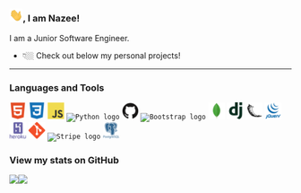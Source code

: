 ### <img src="https://raw.githubusercontent.com/ptprashanttripathi/ptprashanttripathi/master/hi.gif" width="24px">, I am Nazee! 
I am a Junior Software Engineer.

* 👇🏼 Check out below my personal projects!



-----
### Languages and Tools
<code><img src="https://raw.githubusercontent.com/devicons/devicon/master/icons/html5/html5-plain.svg" alt="HTML logo" height="30"></code>
<code><img src="https://raw.githubusercontent.com/devicons/devicon/master/icons/css3/css3-plain.svg" alt="CSS logo" height="30"></code>
<code><img src="https://raw.githubusercontent.com/devicons/devicon/master/icons/javascript/javascript-original.svg" alt="JavaScript logo" height="30"></code>
<code><img src="https://raw.githubusercontent.com/jmnote/z-icons/master/svg/python.svg" alt="Python logo" height="30"></code>
<code><img src="https://raw.githubusercontent.com/devicons/devicon/master/icons/github/github-original.svg" alt="GitHub logo" height="30"></code>
<code><img src="https://raw.githubusercontent.com/jmnote/z-icons/master/svg/bootstrap.svg" alt="Bootstrap logo" height="30"></code>
<code><img src="https://raw.githubusercontent.com/devicons/devicon/master/icons/mongodb/mongodb-original.svg" alt="MongoDB logo" height="30"></code>
<code><img src="https://github.com/devicons/devicon/blob/master/icons/django/django-plain.svg" alt="Django logo" height="30"></code>
<code><img src="https://github.com/devicons/devicon/blob/master/icons/flask/flask-original.svg" alt="Flask logo" height="30"></code>
<code><img src="https://github.com/devicons/devicon/blob/master/icons/jquery/jquery-plain-wordmark.svg" alt="jQuery logo"  height="30"></code>
<code><img src="https://github.com/devicons/devicon/blob/master/icons/heroku/heroku-plain-wordmark.svg" alt="Heroku logo"  height="30"></code>
<code><img src="https://raw.githubusercontent.com/devicons/devicon/master/icons/git/git-original.svg" alt="Git logo" height="30"></code>
<code><img src="https://cdn.worldvectorlogo.com/logos/stripe-4.svg" alt="Stripe logo" height="30"></code>
<code><img src="https://github.com/devicons/devicon/blob/master/icons/postgresql/postgresql-plain-wordmark.svg" alt="PostgreSQL logo" height="30"></code>



### View my stats on GitHub
<a href="https://github.com/Nazulka/github-readme-stats">
    <img align="left" src="https://github-readme-stats.vercel.app/api?username=Nazulka&theme=radical&show_icons=true" />
</a>
<a href="https://github.com/Nazulka/github-readme-stats">
    <img align="left" src="https://github-readme-stats.vercel.app/api/top-langs/?username=Nazulka&theme=radical&layout=compact" />
</a>


